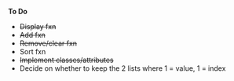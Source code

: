 **To Do**
- ~~Display fxn~~
- ~~Add fxn~~
- ~~Remove/clear fxn~~
- Sort fxn
- ~~Implement classes/attributes~~
- Decide on whether to keep the 2 lists where 1 = value, 1 = index